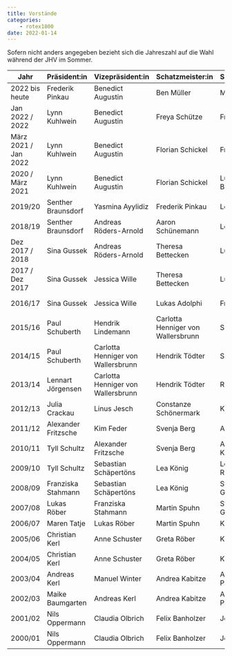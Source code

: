 ```yaml
---
title: Vorstände
categories:
    - rotex1800
date: 2022-01-14
---
```


Sofern nicht anders angegeben bezieht sich die Jahreszahl auf die Wahl während der JHV im Sommer.

| Jahr                 | Präsident:in        | Vizepräsident:in                   | Schatzmeister:in                   | Schriftführer:in | Beisitzer:in         |
| -------------------- | ------------------- | ---------------------------------- | ---------------------------------- | ---------------- | -------------------- |
| 2022 bis heute       | Frederik Pinkau     | Benedict Augustin                  | Ben Müller                         | Mara Fischer     | Christina Brinkmeier |
| Jan 2022 / 2022      | Lynn Kuhlwein       | Benedict Augustin                  | Freya Schütze                      | Frederik Pinkau  | Paul Schuberth       |
| März 2021 / Jan 2022 | Lynn Kuhlwein       | Benedict Augustin                  | Florian Schickel                   | Frederik Pinkau  | Paul Schuberth       |
| 2020 / März 2021     | Lynn Kuhlwein       | Benedict Augustin                  | Florian Schickel                   | Lucia Bohnsack   | Paul Schuberth       |
| 2019/20              | Senther Braunsdorf  | Yasmina Ayylidiz                   | Frederik Pinkau                    | Leon Bohnsack    | Tyll Schultz         |
| 2018/19              | Senther Braunsdorf  | Andreas Röders-Arnold              | Aaron Schünemann                   | Leon Bohnsack    | Lennart Jörgensen    |
| Dez 2017 / 2018      | Sina Gussek         | Andreas Röders-Arnold              | Theresa Bettecken                  | Luisa Küster     | Lennart Jörgensen    |
| 2017 / Dez 2017      | Sina Gussek         | Jessica Wille                      | Theresa Bettecken                  | Luisa Küster     | Lennart Jörgensen    |
| 2016/17              | Sina Gussek         | Jessica Wille                      | Lukas Adolphi                      | Frauke de Buhr   | Birte Branning       |
| 2015/16              | Paul Schuberth      | Hendrik Lindemann                  | Carlotta Henniger von Wallersbrunn | Sophie Richter   | Birte Branning       |
| 2014/15              | Paul Schuberth      | Carlotta Henniger von Wallersbrunn | Hendrik Tödter                     | Sophie Richter   | Alexander Fritzsche  |
| 2013/14              | Lennart Jörgensen   | Carlotta Henniger von Wallersbrunn | Hendrik Tödter                     | Ronja Ganster    | Alexander Fritzsche  |
| 2012/13              | Julia Crackau       | Linus Jesch                        | Constanze Schönermark              | Kim Feder        |                      |
| 2011/12              | Alexander Fritzsche | Kim Feder                          | Svenja Berg                        | Annika Dittmar   |                      |
| 2010/11              | Tyll Schultz        | Alexander Fritzsche                | Svenja Berg                        | Alexandros Krull |                      |
| 2009/10              | Tyll Schultz        | Sebastian Schäpertöns              | Lea König                          | Lea Rosenbusch   |                      |
| 2008/09              | Franziska Stahmann  | Sebastian Schäpertöns              | Lea König                          | Stefan Groschopp |                      |
| 2007/08              | Lukas Röber         | Franziska Stahmann                 | Martin Spuhn                       | Stefan Groschopp |                      |
| 2006/07              | Maren Tatje         | Lukas Röber                        | Martin Spuhn                       | Karen Freimann   |                      |
| 2005/06              | Christian Kerl      | Anne Schuster                      | Greta Röber                        | Karen Freimann   |                      |
| 2004/05              | Christian Kerl      | Anne Schuster                      | Greta Röber                        | Kathrin Heyner   |                      |
| 2003/04              | Andreas Kerl        | Manuel Winter                      | Andrea Kabitze                     | Alina Paczkowski |                      |
| 2002/03              | Maike Baumgarten    | Andreas Kerl                       | Andrea Kabitze                     | Alina Paczkowski |                      |
| 2001/02              | Nils Oppermann      | Claudia Olbrich                    | Felix Banholzer                    | Jens Lipka       |                      |
| 2000/01              | Nils Oppermann      | Claudia Olbrich                    | Felix Banholzer                    | Jens Lipka       |                      |
